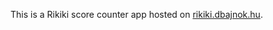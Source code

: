 This is a Rikiki score counter app hosted on <a href="https://www.rikiki.dbajnok.hu/" target="_blank">rikiki.dbajnok.hu</a>.